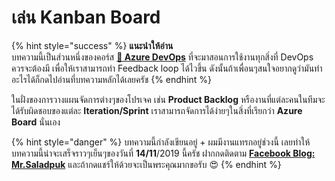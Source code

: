 # เล่น Kanban Board

{% hint style="success" %}
**แนะนำให้อ่าน**  
บทความนี้เป็นส่วนหนึ่งของคอร์ส [**👶 Azure DevOps**](https://saladpuk.gitbook.io/learn/cloud/azure-devops) ที่จะมาสอนการใช้งานทุกสิ่งที่ DevOps ควรจะต้องมี เพื่อให้เราสามารถทำ Feedback loop ได้ไวขึ้น ดังนั้นถ้าเพื่อนๆสนใจอยากดูว่ามันทำอะไรได้ก็กดไปอ่านที่บทความหลักได้เลยครัช
{% endhint %}

ในฝั่งของการวางแผนจัดการต่างๆของโปรเจค เช่น **Product Backlog** หรืองานที่แต่ละคนในทีมจะได้รับผิดชอบของแต่ละ **Iteration/Sprint** เราสามารถจัดการได้ง่ายๆในสิ่งที่เรียกว่า **Azure Board** นั่นเอง

{% hint style="danger" %}
บทความนี้กำลังเขียนอยู่ + ผมมีงานแทรกอยู่ช่วงนี้ เลยทำให้บทความนี้น่าจะเสร็จราวๆเย็นๆของวันที่ **14/11**/2019 นี้ครัช ฝากกดติดตาม [**Facebook Blog: Mr.Saladpuk**](https://www.facebook.com/mr.saladpuk) และถ้ากดแชร์ให้ด้วยจะเป็นพระคุณมากขอรับ 😍
{% endhint %}

